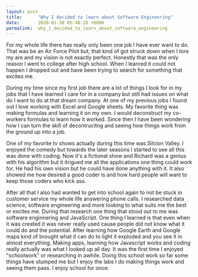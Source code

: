 ```yaml
---
layout: post
title:      "Why I decided to learn about Software Engineering"
date:       2020-01-30 05:48:28 +0000
permalink:  why_i_decided_to_learn_about_software_engineering
---
```



For my whole life there has really only been one job I have ever want to do. That was be an Air Force Pilot but, that kind of got struck down when I tore my are and my vision is not exactly perfect. Honestly that was the only reason I went to college after high school. When I leanred it could not happen I dropped out and have been trying to search for something that excites me. 

During my time since my first job there are a lot of things I look for in my jobs that I have learned I care for in a company but still had issues on what do I want to do at that dream company. At one of my previous jobs I found out I love working with Excel and Google sheets. My favorite thing was making formulas and learning it on my own. I would deconstruct my co-workers formulas to learn how it worked. Since then I have been wondering how I can turn the skill of decontrucitng and seeing how things work from the ground up into a job.

One of my favorite tv shows actually during this time was Silcion Valley. I enjoyed the comedy but towards the later seasons I started to see all this was done with coding. Now it's a fictional show and Richard was a genius with his algorithm but it itrigued me all the applications one thing could work for. He had his own vision but he could have done anything with it. It also showed me how desired a good coder is and how hard people will want to keep those coders who kick ass. 

After all that I also had wanted to get into school again to not be stuck in customer service my whole life answering phone calls. I researched data science, software engineering and more looking to what suits me the best or excites me. During that research one thing that stood out to me was software enginnering and JavaScript. One thing I learned is that even when it was created it was never really used cause people did not know what it could do and the potential. After learning how Google Earth and Google maps kind of brought what it can do to light it exploded and you see it in almost everything. Making apps, learning how Javascript works and coding really actually was what I looked up all day. It was the first time I enjoyed "schoolwork" or researching in awhile. Doing this school work so far some things have stumped me but I enjoy the labs I do making things work and seeing them pass. I enjoy school for once.
